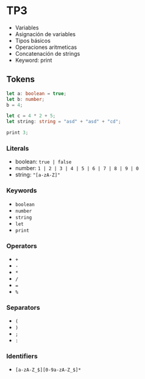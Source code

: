 # TP3

- Variables
- Asignación de variables
- Tipos básicos
- Operaciones aritmeticas
- Concatenación de strings
- Keyword: print

## Tokens

```ts
let a: boolean = true;
let b: number;
b = 4;

let c = 4 * 2 + 5;
let string: string = "asd" + "asd" + "cd";

print 3;
```

### Literals

- boolean: `true | false`
- number: `1 | 2 | 3 | 4 | 5 | 6 | 7 | 8 | 9 | 0`
- string: `"[a-zA-Z]"`

### Keywords

- `boolean`
- `number`
- `string`
- `let`
- `print`

### Operators

- `+`
- `-`
- `*`
- `/`
- `=`
- `%`

### Separators

- `(`
- `)`
- `;`
- `:`

### Identifiers

- `[a-zA-Z_$][0-9a-zA-Z_$]*`

